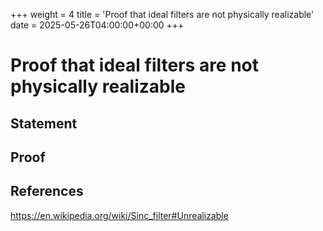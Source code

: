 +++
weight = 4
title = 'Proof that ideal filters are not physically realizable'
date = 2025-05-26T04:00:00+00:00
+++

# Proof that ideal filters are not physically realizable

## Statement

## Proof

## References

https://en.wikipedia.org/wiki/Sinc_filter#Unrealizable